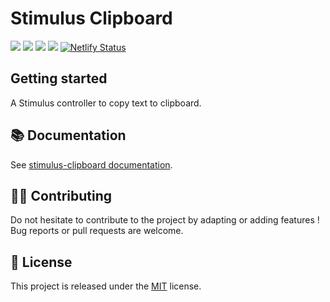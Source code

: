 # Stimulus Clipboard

[![](https://img.shields.io/npm/dt/stimulus-clipboard.svg)](https://www.npmjs.com/package/stimulus-clipboard)
[![](https://img.shields.io/npm/v/stimulus-clipboard.svg)](https://www.npmjs.com/package/stimulus-clipboard)
[![](https://github.com/stimulus-components/stimulus-clipboard/workflows/Lint/badge.svg)](https://github.com/stimulus-components/stimulus-clipboard)
[![](https://img.shields.io/github/license/stimulus-components/stimulus-clipboard.svg)](https://github.com/stimulus-components/stimulus-clipboard)
[![Netlify Status](https://api.netlify.com/api/v1/badges/d62d950e-aae7-464d-8333-1078a16ec481/deploy-status)](https://stimulus-clipboard.netlify.com)

## Getting started

A Stimulus controller to copy text to clipboard.

## 📚 Documentation

See [stimulus-clipboard documentation](https://stimulus-components.netlify.app/docs/components/stimulus-clipboard/).

## 👷‍♂️ Contributing

Do not hesitate to contribute to the project by adapting or adding features ! Bug reports or pull requests are welcome.

## 📝 License

This project is released under the [MIT](http://opensource.org/licenses/MIT) license.
